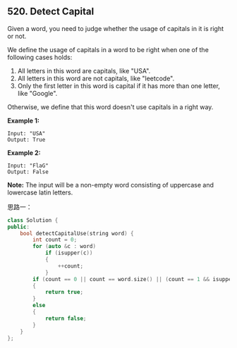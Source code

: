 ## 520. Detect Capital

Given a word, you need to judge whether the usage of capitals in it is right or not.

We define the usage of capitals in a word to be right when one of the following cases holds:

1. All letters in this word are capitals, like "USA".
2. All letters in this word are not capitals, like "leetcode".
3. Only the first letter in this word is capital if it has more than one letter, like "Google".

Otherwise, we define that this word doesn't use capitals in a right way.

**Example 1:**

```
Input: "USA"
Output: True
```

**Example 2:**

```
Input: "FlaG"
Output: False
```

**Note:** The input will be a non-empty word consisting of uppercase and lowercase latin letters.

思路一：

```c++
class Solution {
public:
	bool detectCapitalUse(string word) {
		int count = 0;
		for (auto &c : word)
			if (isupper(c))
			{
				++count;
			}
		if (count == 0 || count == word.size() || (count == 1 && isupper(word[0])))
		{
			return true;
		}
		else
		{
			return false;
		}
	}
};
```

